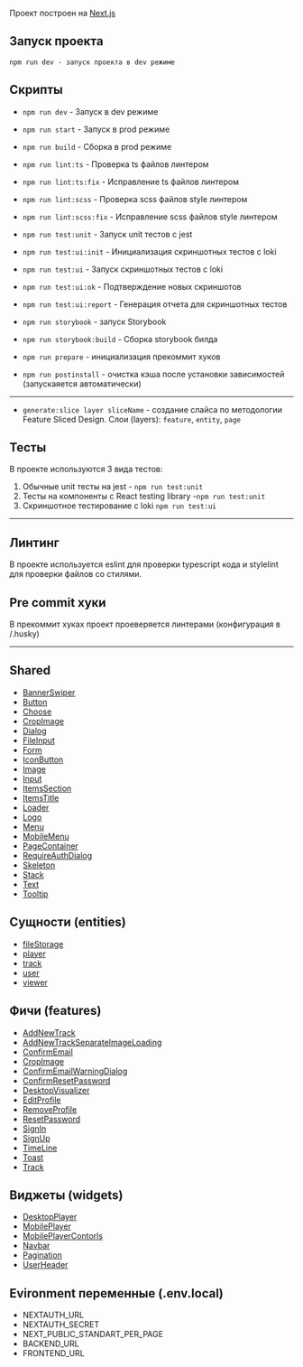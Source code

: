 Проект построен на [Next.js](https://nextjs.org/)

## Запуск проекта

```
npm run dev - запуск проекта в dev режиме
```

## Скрипты

- `npm run dev` - Запуск в dev режиме
- `npm run start` - Запуск в prod режиме
- `npm run build` - Сборка в prod режиме

- `npm run lint:ts` - Проверка ts файлов линтером
- `npm run lint:ts:fix` - Исправление ts файлов линтером

- `npm run lint:scss` - Проверка scss файлов style линтером
- `npm run lint:scss:fix` - Исправление scss файлов style линтером

- `npm run test:unit` - Запуск unit тестов с jest

- `npm run test:ui:init` - Инициализация скриншотных тестов с loki
- `npm run test:ui` - Запуск скриншотных тестов с loki
- `npm run test:ui:ok` - Подтверждение новых скриншотов
- `npm run test:ui:report` - Генерация отчета для скриншотных тестов

- `npm run storybook` - запуск Storybook
- `npm run storybook:build` - Сборка storybook билда

- `npm run prepare` - инициализация прекоммит хуков

- `npm run postinstall` - очистка кэша после установки зависимостей (запускаяется автоматически)
----
- `generate:slice layer sliceName` - создание слайса по методологии Feature Sliced Design.
Cлои (layers): `feature`, `entity`, `page`

## Тесты

В проекте используются 3 вида тестов:
1) Обычные unit тесты на jest - `npm run test:unit`
2) Тесты на компоненты с React testing library -`npm run test:unit`
3) Скриншотное тестирование с loki `npm run test:ui`

----

## Линтинг

В проекте используется eslint для проверки typescript кода и stylelint для проверки файлов со стилями.

## Pre commit хуки

В прекоммит хуках проект проеверяется линтерами (конфигурация в /.husky)


----
## Shared

- [BannerSwiper](/src/shared/ui/BannerSwiper)
- [Button](/src/shared/ui/Button)
- [Choose](/src/shared/ui/Choose)
- [CropImage](/src/shared/ui/CropImage)
- [Dialog](/src/shared/ui/Dialog)
- [FileInput](/src/shared/ui/FileInput)
- [Form](/src/shared/ui/Form)
- [IconButton](/src/shared/ui/IconButton)
- [Image](/src/shared/ui/Image)
- [Input](/src/shared/ui/Input)
- [ItemsSection](/src/shared/ui/ItemsSection)
- [ItemsTitle](/src/shared/ui/ItemsTitle)
- [Loader](/src/shared/ui/Loader)
- [Logo](/src/shared/ui/Logo)
- [Menu](/src/shared/ui/Menu)
- [MobileMenu](/src/shared/ui/MobileMenu)
- [PageContainer](/src/shared/ui/PageContainer)
- [RequireAuthDialog](/src/shared/ui/RequireAuthDialog)
- [Skeleton](/src/shared/ui/Skeleton)
- [Stack](/src/shared/ui/Stack)
- [Text](/src/shared/ui/Text)
- [Tooltip](/src/shared/ui/Tooltip)


## Сущности (entities)

- [fileStorage](/src/entity/fileStorage)
- [player](/src/entity/player)
- [track](/src/entity/track)
- [user](/src/entity/user)
- [viewer](/src/entity/viewer)

## Фичи (features)

- [AddNewTrack](/src/feature/AddNewTrack)
- [AddNewTrackSeparateImageLoading](/src/feature/AddNewTrackSeparateImageLoading)
- [ConfirmEmail](/src/feature/ConfirmEmail)
- [CropImage](/src/feature/CropImage)
- [ConfirmEmailWarningDialog](/src/feature/ConfirmEmailWarningDialog)
- [ConfirmResetPassword](/src/feature/ConfirmResetPassword)
- [DesktopVisualizer](/src/feature/DesktopVisualizer)
- [EditProfile](/src/feature/EditProfile)
- [RemoveProfile](/src/feature/RemoveProfile)
- [ResetPassword](/src/feature/ResetPassword)
- [SignIn](/src/feature/SignIn)
- [SignUp](/src/feature/SignUp)
- [TimeLine](/src/feature/TimeLine)
- [Toast](/src/feature/Toast)
- [Track](/src/feature/Track)


## Виджеты (widgets)

- [DesktopPlayer](/src/widgets/DesktopPlayer)
- [MobilePlayer](/src/widgets/MobilePlayer)
- [MobilePlayerContorls](/src/widgets/MobilePlayerContorls)
- [Navbar](/src/widgets/Navbar)
- [Pagination](/src/widgets/Pagination)
- [UserHeader](/src/widgets/UserHeader)


## Evironment переменные (.env.local)

- NEXTAUTH_URL
- NEXTAUTH_SECRET
- NEXT_PUBLIC_STANDART_PER_PAGE
- BACKEND_URL
- FRONTEND_URL